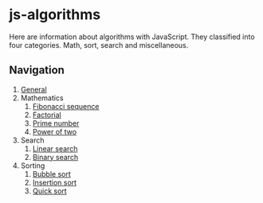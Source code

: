 # js-algorithms
Here are information about algorithms with JavaScript. They classified into four categories. Math, sort, search and miscellaneous.

## Navigation
1. [General](./src/general.md)
2. Mathematics
   1. [Fibonacci sequence](./src/mathematics/fibonacci-sequence/fibonacci-sequence.md)
   2. [Factorial](./src/mathematics/factorial/factorial.md)
   3. [Prime number](./src/mathematics/prime-number/prime-number.md)
   4. [Power of two](./src/mathematics/power-of-two/power-of-two.md)
3. Search
   1. [Linear search](./src/search/linear-search/linear-search.md)
   2. [Binary search](./src/search/binary-search/binary-search.md)
4. Sorting
   1. [Bubble sort](./src/sorting/bubble-sort/bubble-sort.md)
   2. [Insertion sort](./src/sorting/insertion-sort/insertion-sort.md)
   3. [Quick sort](./src/sorting/quick-sort/quick-sort.md)
